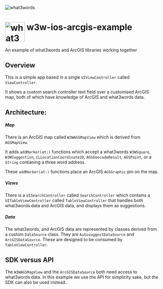 ![what3words](https://circleci.com/gh/what3words/w3w-swift-wrapper.svg?style=shield&branch=master)

# <img valign='top' src="https://what3words.com/assets/images/w3w_square_red.png" width="64" height="64" alt="what3words">&nbsp;w3w-ios-arcgis-example 

An example of what3words and ArcGIS libraries working together 

## Overview

This is a simple app based in a single `UIViewController` called `ViewController`.

It shows a custom search controller text field over a customised ArcGIS map, both of which have knowledge of ArcGIS and what3words data.

## Architecture:

##### Map

There is an ArcGIS map called `W3WAGSMapView` which is derived from `AGSMapView`.  

It adds `addMarker(at:)` functions which accept a what3words `W3WSquare`, `W3WSuggestion`, `CLLocationCoordinate2D`, `AGSGeocodeResult`, `AGSPoint`, or a  `String` contianing a three word address.

These `addMarker(at:)` functions place an ArcGIS `AGSGraphic` pin on the map. 

##### Views

There is a `UISearchController` called `SearchController` which contains a `UITableViewController` called `TableViewController` that handles both what3words data and ArcGIS data, and displays them as suggestions.

##### Data

The what3words, and ArcGIS data are represented by classes derived from a custom `DataSource` class.  They are `AutosuggestDataSource` and `ArcGISDataSource`.  These are designed to be consumed by `TableViewController`.

## SDK versus API

The `W3WAGSMapView` and the `ArcGISDataSource` both need access to what3words data.  In this example we use the API for simplicity sake, but the SDK can also be used instead.